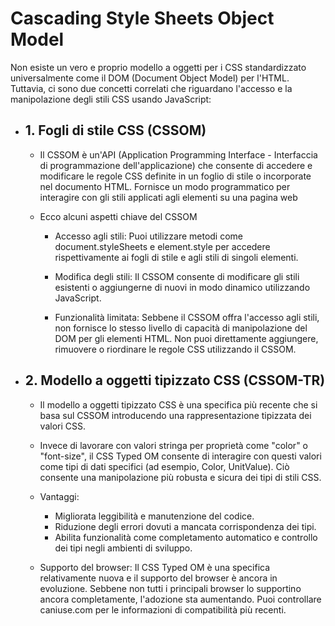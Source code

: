 # Cascading Style Sheets Object Model

 Non esiste un vero e proprio modello a oggetti per i CSS standardizzato universalmente come il DOM (Document Object Model) per l'HTML. Tuttavia, ci sono due concetti correlati che riguardano l'accesso e la manipolazione degli stili CSS usando JavaScript:

+ ## 1. Fogli di stile CSS (CSSOM)
  + Il CSSOM è un'API (Application Programming Interface - Interfaccia di programmazione dell'applicazione) che consente di accedere e modificare le regole CSS definite in un foglio di stile o incorporate nel documento HTML. Fornisce un modo programmatico per interagire con gli stili applicati agli elementi su una pagina web
  + Ecco alcuni aspetti chiave del CSSOM

      + Accesso agli stili: Puoi utilizzare metodi come document.styleSheets e element.style per accedere rispettivamente ai fogli di stile e agli stili di singoli elementi.

      + Modifica degli stili: Il CSSOM consente di modificare gli stili esistenti o aggiungerne di nuovi in modo dinamico utilizzando JavaScript.

      + Funzionalità limitata: Sebbene il CSSOM offra l'accesso agli stili, non fornisce lo stesso livello di capacità di manipolazione del DOM per gli elementi HTML. Non puoi direttamente aggiungere, rimuovere o riordinare le regole CSS utilizzando il CSSOM.

+ ## 2. Modello a oggetti tipizzato CSS (CSSOM-TR)
  + Il modello a oggetti tipizzato CSS è una specifica più recente che si basa sul CSSOM introducendo una rappresentazione tipizzata dei valori CSS.
  
  + Invece di lavorare con valori stringa per proprietà come "color" o "font-size", il CSS Typed OM consente di interagire con questi valori come tipi di dati specifici (ad esempio, Color, UnitValue). Ciò consente una manipolazione più robusta e sicura dei tipi di stili CSS.

  + Vantaggi:
    + Migliorata leggibilità e manutenzione del codice.
    + Riduzione degli errori dovuti a mancata corrispondenza dei tipi.
    + Abilita funzionalità come completamento automatico e controllo dei tipi negli ambienti di sviluppo.

  + Supporto del browser:
    Il CSS Typed OM è una specifica relativamente nuova e il supporto del browser è ancora in evoluzione. Sebbene non tutti i principali browser lo supportino ancora completamente, l'adozione sta aumentando. Puoi controllare caniuse.com per le informazioni di compatibilità più recenti.